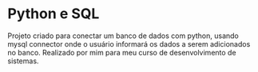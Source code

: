 # Python e SQL
Projeto criado para conectar um banco de dados com python, usando mysql connector onde o usuário
informará os dados a serem adicionados no banco.
Realizado por mim para meu curso de 
desenvolvimento de sistemas.
